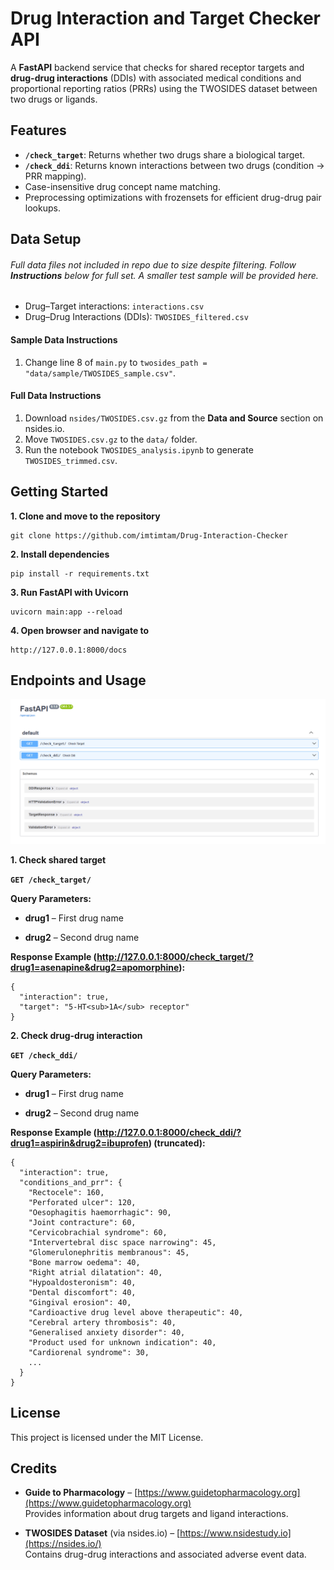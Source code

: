 # Drug Interaction and Target Checker API

A **FastAPI** backend service that checks for shared receptor targets and **drug-drug interactions** (DDIs) with associated medical conditions and proportional reporting ratios (PRRs) using the TWOSIDES dataset between two drugs or ligands.

## Features
- **`/check_target`**: Returns whether two drugs share a biological target.  
- **`/check_ddi`**: Returns known interactions between two drugs (condition → PRR mapping).  
- Case-insensitive drug concept name matching.  
- Preprocessing optimizations with frozensets for efficient drug-drug pair lookups.  

## Data Setup
###### Full data files not included in repo due to size despite filtering. Follow **Instructions** below for full set. A smaller test sample will be provided here.
- Drug–Target interactions: `interactions.csv`  
- Drug–Drug Interactions (DDIs): `TWOSIDES_filtered.csv` 
#### Sample Data Instructions
1. Change line 8 of `main.py` to `twosides_path = "data/sample/TWOSIDES_sample.csv"`.

#### Full Data Instructions

1. Download `nsides/TWOSIDES.csv.gz` from the **Data and Source** section on nsides.io.
2. Move `TWOSIDES.csv.gz` to the `data/` folder.
3. Run the notebook `TWOSIDES_analysis.ipynb` to generate `TWOSIDES_trimmed.csv`.

## Getting Started

**1. Clone and move to the repository**

    git clone https://github.com/imtimtam/Drug-Interaction-Checker

**2. Install dependencies**

    pip install -r requirements.txt

**3. Run FastAPI with Uvicorn**

    uvicorn main:app --reload

**4. Open browser and navigate to**

    http://127.0.0.1:8000/docs

## Endpoints and Usage

![Swagger UI](images/DDIapi.png)

**1. Check shared target**

**`GET /check_target/`**

**Query Parameters:**

- **drug1** – First drug name

- **drug2** – Second drug name

**Response Example (http://127.0.0.1:8000/check_target/?drug1=asenapine&drug2=apomorphine):**

```
{
  "interaction": true,
  "target": "5-HT<sub>1A</sub> receptor"
}
```

**2. Check drug-drug interaction**

**`GET /check_ddi/`**

**Query Parameters:**

- **drug1** – First drug name

- **drug2** – Second drug name

**Response Example (http://127.0.0.1:8000/check_ddi/?drug1=aspirin&drug2=ibuprofen) (truncated):**

```
{
  "interaction": true,
  "conditions_and_prr": {
    "Rectocele": 160,
    "Perforated ulcer": 120,
    "Oesophagitis haemorrhagic": 90,
    "Joint contracture": 60,
    "Cervicobrachial syndrome": 60,
    "Intervertebral disc space narrowing": 45,
    "Glomerulonephritis membranous": 45,
    "Bone marrow oedema": 40,
    "Right atrial dilatation": 40,
    "Hypoaldosteronism": 40,
    "Dental discomfort": 40,
    "Gingival erosion": 40,
    "Cardioactive drug level above therapeutic": 40,
    "Cerebral artery thrombosis": 40,
    "Generalised anxiety disorder": 40,
    "Product used for unknown indication": 40,
    "Cardiorenal syndrome": 30,
    ...
  }
}
```

## License

This project is licensed under the MIT License.

## Credits

- **Guide to Pharmacology** – [https://www.guidetopharmacology.org](https://www.guidetopharmacology.org)  
  Provides information about drug targets and ligand interactions.

- **TWOSIDES Dataset** (via nsides.io) – [https://www.nsidestudy.io](https://nsides.io/)  
  Contains drug-drug interactions and associated adverse event data.